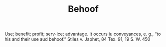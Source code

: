 ---
title: Behoof
letter: B
permalink: "/definitions/behoof.html"
body: Use; benefit; profit; serv-ice; advantage. It occurs iu conveyances, e. g.,
  “to his and their use aud behoof.” Stiles v. Japhet, 84 Tex. 91, 19 S. W. 450
published_at: '2018-07-07'
layout: post
---